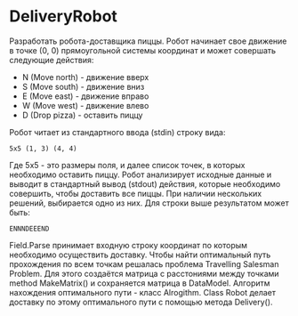 # DeliveryRobot
Разработать робота-доставщика пиццы. Робот начинает свое движение в точке (0, 0) прямоугольной системы координат и может совершать следующие действия:

- N (Move north) - движение вверх
- S (Move south) -  движение вниз
- E (Move east) - движение вправо
- W (Move west) - движение влево
- D (Drop pizza) - оставить пиццу

Робот читает из стандартного ввода (stdin) строку вида:

```
5x5 (1, 3) (4, 4)
```

Где 5x5 - это размеры поля, и далее список точек, в которых необходимо оставить пиццу. Робот анализирует исходные данные и выводит в стандартный вывод (stdout) действия, которые необходимо совершить, чтобы доставить все пиццы. При наличии нескольких решений, выбирается одно из них. Для строки выше результатом может быть:

```
ENNNDEEEND
```
Field.Parse принимает входную строку координат по которым необходимо осуществить доставку. Чтобы найти оптимальный путь прохождения по всем точкам решалась проблема Travelling Salesman Problem. 
Для этого создаётся матрица с расстониями между точками method MakeMatrix() и сохраняется матрица в DataModel. 
Алгоритм нахождения оптимального пути -  класс Alrogithm. Class Robot делает доставку по этому оптимального пути с помощью метода Delivery().
